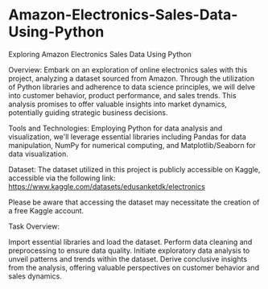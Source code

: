 # Amazon-Electronics-Sales-Data-Using-Python
Exploring Amazon Electronics Sales Data Using Python

Overview:
Embark on an exploration of online electronics sales with this project, analyzing a dataset sourced from Amazon. Through the utilization of Python libraries and adherence to data science principles, we will delve into customer behavior, product performance, and sales trends. This analysis promises to offer valuable insights into market dynamics, potentially guiding strategic business decisions.

Tools and Technologies:
Employing Python for data analysis and visualization, we'll leverage essential libraries including Pandas for data manipulation, NumPy for numerical computing, and Matplotlib/Seaborn for data visualization.

Dataset:
The dataset utilized in this project is publicly accessible on Kaggle, accessible via the following link: https://www.kaggle.com/datasets/edusanketdk/electronics

Please be aware that accessing the dataset may necessitate the creation of a free Kaggle account.

Task Overview:

Import essential libraries and load the dataset.
Perform data cleaning and preprocessing to ensure data quality.
Initiate exploratory data analysis to unveil patterns and trends within the dataset.
Derive conclusive insights from the analysis, offering valuable perspectives on customer behavior and sales dynamics.
